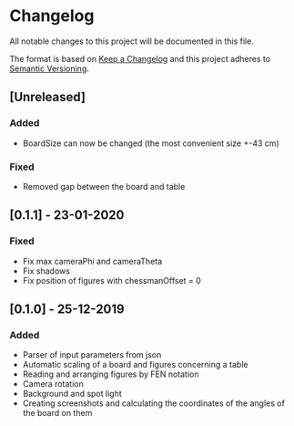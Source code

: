 # Changelog
All notable changes to this project will be documented in this file.

The format is based on [Keep a Changelog](http://keepachangelog.com/en/1.0.0/)
and this project adheres to [Semantic Versioning](http://semver.org/spec/v2.0.0.html).

## [Unreleased]

### Added
- BoardSize can now be changed (the most convenient size +-43 cm)

### Fixed
- Removed gap between the board and table


## [0.1.1] - 23-01-2020

### Fixed
- Fix max cameraPhi and cameraTheta
- Fix shadows
- Fix position of figures with chessmanOffset = 0

## [0.1.0] - 25-12-2019

### Added

- Parser of input parameters from json
- Automatic scaling of a board and figures concerning a table
- Reading and arranging figures by FEN notation
- Camera rotation
- Background and spot light
- Сreating screenshots and calculating the coordinates of the angles of the board on them